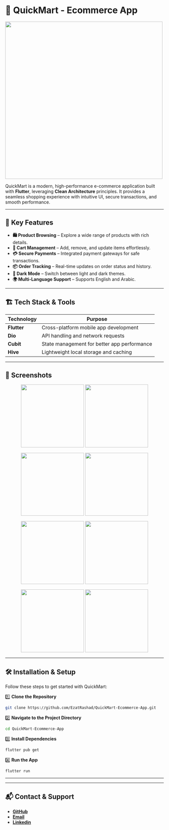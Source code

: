 # 📱 QuickMart - Ecommerce App

  <img src="https://github.com/user-attachments/assets/76d5f695-834b-4cc4-92fe-7ebe58b9d40d" width="500">
 
QuickMart is a modern, high-performance e-commerce application built with **Flutter**, leveraging **Clean Architecture** principles. It provides a seamless shopping experience with intuitive UI, secure transactions, and smooth performance.

---

## 🌟 Key Features

- **🛍️ Product Browsing** – Explore a wide range of products with rich details.
- **🛒 Cart Management** – Add, remove, and update items effortlessly.
- **💳 Secure Payments** – Integrated payment gateways for safe transactions.
- **📦 Order Tracking** – Real-time updates on order status and history.
- **🌙 Dark Mode** – Switch between light and dark themes.
- **🌍 Multi-Language Support** – Supports English and Arabic.

---

## 🏗️ Tech Stack & Tools

| Technology  | Purpose                                     |
| ----------- | ------------------------------------------- |
| **Flutter** | Cross-platform mobile app development       |
| **Dio**     | API handling and network requests           |
| **Cubit**   | State management for better app performance |
| **Hive**    | Lightweight local storage and caching       |

---

## 📸 Screenshots

<p align="center">
  <img src="https://github.com/user-attachments/assets/07a41430-029c-423f-b7a0-62a5a6124262" width="200">
  <img src="https://github.com/user-attachments/assets/bf04a855-e6cb-4df0-bb3a-d26452ecf55c" width="200">
</p>

<p align="center">
  <img src="https://github.com/user-attachments/assets/556fb17c-bf71-4407-a164-05561f3c1d69" width="200">
  <img src="https://github.com/user-attachments/assets/7255fe9e-02b0-4806-8ea6-5f4ff14caec1" width="200">
</p>

<p align="center">
  <img src="https://github.com/user-attachments/assets/18d09e19-e8f2-412e-8d30-a812ce3ef0ca" width="200">
  <img src="https://github.com/user-attachments/assets/dd8a36ff-7b54-4103-ae89-950f57ea5c03" width="200">
</p>

<p align="center">
  <img src="https://github.com/user-attachments/assets/41d2dbb2-e9fc-4782-9d95-a40001792eb6" width="200">
  <img src="https://github.com/user-attachments/assets/f97da400-e96e-454b-8633-53b3508b69af" width="200">
</p>

---

## 🛠️ Installation & Setup

Follow these steps to get started with QuickMart:

1️⃣ **Clone the Repository**

```sh
git clone https://github.com/EzatRashad/QuickMart-Ecommerce-App.git
```

2️⃣ **Navigate to the Project Directory**

```sh
cd QuickMart-Ecommerce-App
```

3️⃣ **Install Dependencies**

```sh
flutter pub get
```

4️⃣ **Run the App**

```sh
flutter run
```

---

---

## 📬 Contact & Support

- [**GitHub**](https://github.com/EzatRashad)
- [**Email**](ezatrashad2003@gmail.com)
- [**Linkedin**](https://www.linkedin.com/in/ezat-rashad-356717222)
